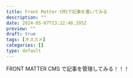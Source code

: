 ```yaml
---
title: Front Matter CMSで記事を書いてみる
description: ""
date: 2024-05-07T13:22:40.295Z
preview: ""
draft: true
tags: [オススメ]
categories: []
type: default
---
```


FRONT MATTER CMS で記事を管理してみる！！！
